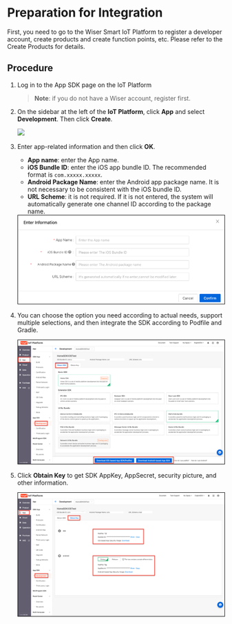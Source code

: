 # Preparation for Integration
First, you need to go to the Wiser Smart IoT Platform to register a developer account, create products and create function points, etc. Please refer to the Create Products for details.

## Procedure

1. Log in to the App SDK page on the IoT Platform

	>**Note**: if you do not have a Wiser account, register first.

2. On the sidebar at the left of the **IoT Platform**, click **App** and select **Development**. Then click **Create**.

	<img src="https://airtake-public-data-1254153901.cos.ap-shanghai.myqcloud.com/goat/20210324/0021b0a0a3064ebfa7f35f4f5ddba1c6.png" width="" style="border:0px solid black">

4. Enter app-related information and then click **OK**.

	- **App name**: enter the App name.
	- **iOS Bundle ID**: enter the iOS app bundle ID. The recommended format is `com.xxxxx.xxxxx`.
	- **Android Package Name**: enter the Android app package name. It is not necessary to be consistent with the iOS bundle ID.
	- **URL Scheme**: it is not required. If it is not entered, the system will automatically generate one channel ID according to the package name.

	<img alt="Obtain App SDK" src="./img/b0719253-5f0b-41e4-a15b-b54cd9a0ed04.png" width="" style="border:1px solid black">

5. You can choose the option you need according to actual needs, support multiple selections, and then integrate the SDK according to Podfile and Gradle.

	<img alt="Obtain App SDK" src="./img/419f8bdd-9656-4171-b23f-6a690a656389.png" width="" style="border:1px solid black">

6. Click **Obtain Key** to get SDK AppKey, AppSecret, security picture, and other information.

	<img alt="Obtain App SDK" src="./img/5c2dbf9f-1252-4b0e-92be-0e79716ef595.png" width="" style="border:1px solid black">